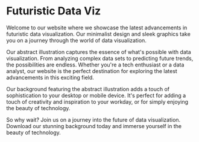 <!--font:Poppins-->

# Futuristic Data Viz

Welcome to our website where we showcase the latest advancements in futuristic data visualization. Our minimalist design and sleek graphics take you on a journey through the world of data visualization.

Our abstract illustration captures the essence of what's possible with data visualization. From analyzing complex data sets to predicting future trends, the possibilities are endless. Whether you're a tech enthusiast or a data analyst, our website is the perfect destination for exploring the latest advancements in this exciting field.

Our background featuring the abstract illustration adds a touch of sophistication to your desktop or mobile device. It's perfect for adding a touch of creativity and inspiration to your workday, or for simply enjoying the beauty of technology.

So why wait? Join us on a journey into the future of data visualization. Download our stunning background today and immerse yourself in the beauty of technology.

<!--

Write me markdown content of website with wallpaper:

"A wallpaper featuring an abstract illustration of a futuristic data visualization, with sleek and modern graphics and a minimalist color scheme."

The header of the page should not be copy of the text but rather a real content of the website which is using this wallpaper.


---


# Futuristic Data Visualization Wallpaper

Welcome to our website featuring a stunning wallpaper showcasing an abstract illustration of futuristic data visualization. The wallpaper boasts sleek and modern graphics, with a minimalist color scheme that will add a touch of sophistication to your desktop or mobile device.

Whether you're a tech enthusiast, a data analyst, or simply someone who appreciates beautiful design, this wallpaper is sure to impress. It's perfect for adding a touch of creativity and inspiration to your workday, or for simply enjoying the beauty of technology.

So why wait? Download our Futuristic Data Visualization Wallpaper today and take your digital experience to the next level!


---


Heading should not include word "wallpaper". The website should not be about the wallpaper itself, wallpaper is just a related background, rewrite whole content.


---


# Explore the Future of Data Visualization

Welcome to our website where we showcase the latest in data visualization. Our sleek and modern graphics will take you on a journey through the world of futuristic data visualization, with a minimalist color scheme that adds sophistication to your desktop or mobile device.

Our abstract illustration captures the essence of what's possible with data visualization. From analyzing complex data sets to predicting future trends, the possibilities are endless. Whether you're a tech enthusiast or a data analyst, our website is the perfect destination for exploring the latest advancements in this exciting field.

So why wait? Join us on a journey into the future of data visualization. Download our stunning background today and immerse yourself in the beauty of technology.


---


Heading is too long, rewrite whole content.


---


# Discover the Beauty of Futuristic Data Visualization

Welcome to our website where we showcase the latest advancements in data visualization. Our minimalist design and sleek graphics take you on a journey through the world of futuristic data visualization.

Our abstract illustration captures the beauty of what's possible with data visualization. From analyzing complex data sets to predicting future trends, the possibilities are endless. Whether you're a tech enthusiast or a data analyst, our website is the perfect destination for exploring the latest advancements in this exciting field.

Our background featuring the abstract illustration adds a touch of sophistication to your desktop or mobile device. It's perfect for adding a touch of creativity and inspiration to your workday, or for simply enjoying the beauty of technology.

So why wait? Join us on a journey into the future of data visualization. Download our stunning background today and immerse yourself in the beauty of technology.


---


Heading is too long, rewrite whole content.


---


# Explore Futuristic Data Visualization with Minimalist Design

Welcome to our website where we showcase the latest advancements in futuristic data visualization. Our minimalist design and sleek graphics take you on a journey through the world of data visualization.

Our abstract illustration captures the essence of what's possible with data visualization. From analyzing complex data sets to predicting future trends, the possibilities are endless. Whether you're a tech enthusiast or a data analyst, our website is the perfect destination for exploring the latest advancements in this exciting field.

Our background featuring the abstract illustration adds a touch of sophistication to your desktop or mobile device. It's perfect for adding a touch of creativity and inspiration to your workday, or for simply enjoying the beauty of technology.

So why wait? Join us on a journey into the future of data visualization. Download our stunning background today and immerse yourself in the beauty of technology.


---


Write me a Google font which is best fitting for the website.

Pick from the list:
- Montserrat
- Orbitron
- Barlow Condensed
- Poppins
- Exo 2
- Lobster
- Playfair Display
- Alegreya
- Raleway
- Open Sans
- Futura
- Inter
- IBM Plex Sans
- Roboto
- Lato
- Dancing Script
- Great Vibes


Write just the font name nothing else.


---


Poppins

-->
